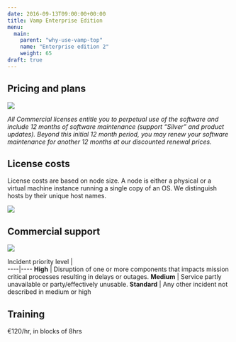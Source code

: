 ```yaml
---
date: 2016-09-13T09:00:00+00:00
title: Vamp Enterprise Edition
menu:
  main:
    parent: "why-use-vamp-top"
    name: "Enterprise edition 2"
    weight: 65
draft: true
---
```

## Pricing and plans

![](images/tables/201702-pricing-and-plans.png)

_All Commercial licenses entitle you to perpetual use of the software and include 12 months of software maintenance (support “Silver” and product updates). Beyond this initial 12 month period, you may renew your software maintenance for another 12 months at our discounted renewal prices._


## License costs
License costs are based on node size. A node is either a physical or a virtual machine instance running a single copy of an OS. We distinguish hosts by their unique host names.

![](images/tables/201702-license-costs.png)

## Commercial support

![](images/tables/201702-commercial-support.png)


 Incident priority level |  
----|----
**High**  |  Disruption of one or more components that impacts mission critical processes resulting in delays or outages.
**Medium**  |  Service partly unavailable or party/effectively unusable.
**Standard**  |  Any other incident not described in medium or high

## Training

€120/hr, in blocks of 8hrs